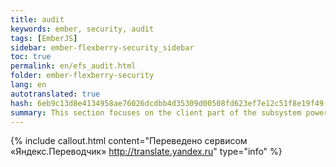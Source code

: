 ```yaml
--- 
title: audit 
keywords: ember, security, audit 
tags: [EmberJS] 
sidebar: ember-flexberry-security_sidebar 
toc: true 
permalink: en/efs_audit.html 
folder: ember-flexberry-security 
lang: en 
autotranslated: true 
hash: 6eb9c13d8e4134958ae76026dcdbb4d35309d00508fd623ef7e12c51f8e19f49 
summary: This section focuses on the client part of the subsystem powers and change audit data. 
--- 
```




{% include callout.html content="Переведено сервисом «Яндекс.Переводчик» <http://translate.yandex.ru>" type="info" %}